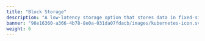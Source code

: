 ```yaml
---
title: "Block Storage"
description: "A low-latency storage option that stores data in fixed-size blocks, ideal for databases and high-performance applications."
banner: "98e16360-a366-4b78-8e0a-031da07fdacb/images/kubernetes-icon.svg"
weight: 6
---
```

